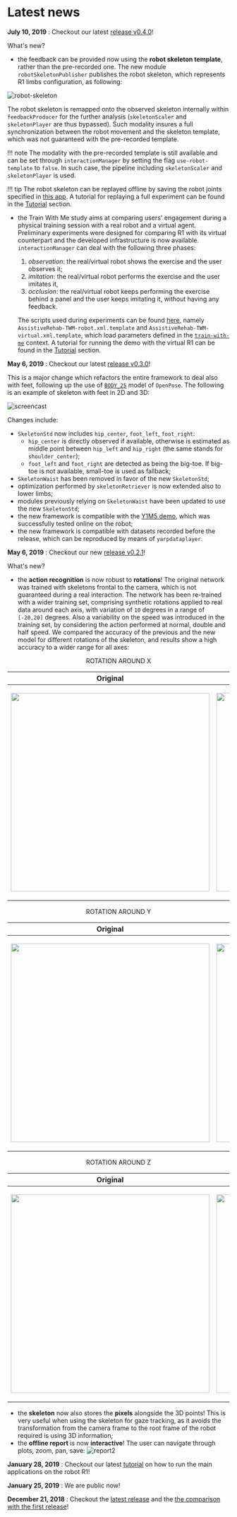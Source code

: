# Latest news

__July 10, 2019__ : Checkout our latest [release v0.4.0](https://github.com/robotology/assistive-rehab/releases/tag/v0.4.0)!

What's new?

- the feedback can be provided now using the **robot skeleton template**, rather than the pre-recorded one. The new module `robotSkeletonPublisher` publishes the robot skeleton, which represents R1 limbs configuration, as following:

![robot-skeleton](https://user-images.githubusercontent.com/9716288/61035621-cd517d80-a3c7-11e9-9721-df0247da77d2.gif)

  The robot skeleton is remapped onto the observed skeleton internally within `feedbackProducer` for the further analysis (`skeletonScaler` and `skeletonPlayer` are thus bypassed). Such modality insures a full synchronization between the robot movement and the skeleton template, which was not guaranteed with the pre-recorded template.

!!! note
    The modality with the pre-recorded template is still available and can be set through `interactionManager` by setting the flag `use-robot-template` to `false`. In such case, the pipeline including `skeletonScaler` and `skeletonPlayer` is used.

!!! tip
    The robot skeleton can be replayed offline by saving the robot joints specified in [this app](https://github.com/robotology/assistive-rehab/blob/master/app/scripts/AssistiveRehab-dumpers-real.xml.template). A tutorial for replaying a full experiment can be found in the [Tutorial](https://robotology.github.io/assistive-rehab/doc/mkdocs/site/replay_an_experiment/) section.

- the Train With Me study aims at comparing users' engagement during a physical training session with a real robot and a virtual agent. Preliminary experiments were designed for comparing R1 with its virtual counterpart and the developed infrastructure is now available. `interactionManager` can deal with the following three phases:

    1. *observation*: the real/virtual robot shows the exercise and the user observes it;
    2. *imitation*: the real/virtual robot performs the exercise and the user imitates it,
    3. *occlusion*: the real/virtual robot keeps performing the exercise behind a panel and the user keeps imitating it, without having any feedback.

    The scripts used during experiments can be found [here](https://github.com/robotology/assistive-rehab/tree/master/app/scripts/train-with-me), namely `AssistiveRehab-TWM-robot.xml.template` and `AssistiveRehab-TWM-virtual.xml.template`, which load parameters defined in the [`train-with-me`](https://github.com/robotology/assistive-rehab/tree/master/app/conf/train-with-me) context. A tutorial for running the demo with the virtual R1 can be found in the [Tutorial](https://robotology.github.io/assistive-rehab/doc/mkdocs/site/virtual_demo/) section.

__May 6, 2019__ : Checkout our latest [release v0.3.0](https://github.com/robotology/assistive-rehab/releases/tag/v0.3.0)!

This is a major change which refactors the entire framework to deal also with feet, following up the use of [`BODY_25`](https://github.com/CMU-Perceptual-Computing-Lab/openpose/blob/master/doc/output.md) model of `OpenPose`.
The following is an example of skeleton with feet in 2D and 3D:

![screencast](https://user-images.githubusercontent.com/3738070/56869123-92f95680-69fc-11e9-8b54-3d463fc5c645.gif)

Changes include:

- `SkeletonStd` now includes `hip_center`, `foot_left`, `foot_right`:
    - `hip_center` is directly observed if available, otherwise is estimated as middle point between `hip_left` and `hip_right` (the same stands for `shoulder_center`);
    - `foot_left` and `foot_right` are detected as being the big-toe. If big-toe is not available, small-toe is used as fallback;
- `SkeletonWaist` has been removed in favor of the new `SkeletonStd`;
- optimization performed by `skeletonRetriever` is now extended also to lower limbs;
- modules previously relying on `SkeletonWaist` have been updated to use the new `SkeletonStd`;
- the new framework is compatible with the [Y1M5 demo](Y1M5.md), which was successfully tested online on the robot;
- the new framework is compatible with datasets recorded before the release, which can be reproduced by means of `yarpdataplayer`.

__May 6, 2019__ : Checkout our new [release v0.2.1](https://github.com/robotology/assistive-rehab/releases/tag/v0.2.1)!

What's new?

- the **action recognition** is now robust to **rotations**! The original network was trained with skeletons frontal to the camera, which is not guaranteed during a real interaction. The network has been re-trained with a wider training set, comprising synthetic rotations applied to real data around each axis, with variation of `10` degrees in a range of `[-20,20]` degrees. Also a variability on the speed was introduced in the training set, by considering the action performed at normal, double and half speed. We compared the accuracy of the previous and the new model for different rotations of the skeleton, and results show a high accuracy to a wider range for all axes:  

<p align="center"> ROTATION AROUND X </p>

| **Original** | **New** |
| ---------- | ----------------------------  |
| <p align="center"> <img src=https://user-images.githubusercontent.com/9716288/52556551-31f2b700-2ded-11e9-9f65-02031283f2cd.png width="450"> </p> | <p align="center"> <img src=https://user-images.githubusercontent.com/9716288/52556559-38812e80-2ded-11e9-889e-360e4f590ada.png width="450"> </p>  |

<p align="center"> ROTATION AROUND Y </p>

| **Original**  | **New** |
| ---------- | --------------------------  |
| <p align="center"> <img src=https://user-images.githubusercontent.com/9716288/52556915-37043600-2dee-11e9-8474-2b436c803370.png width="450"> </p>  | <p align="center"> <img src=https://user-images.githubusercontent.com/9716288/52556811-e68cd880-2ded-11e9-8e13-169faee42b55.png width="450"> </p> |

<p align="center"> ROTATION AROUND Z </p>

| **Original** | **New** |
| ---------- | ------------------------------|
| <p align="center"> <img src=https://user-images.githubusercontent.com/9716288/52557916-286b4e00-2df1-11e9-9b37-e80c8b47a18c.png width="450"> </p> | <p align="center"> <img src=https://user-images.githubusercontent.com/9716288/52557930-3620d380-2df1-11e9-876b-04ee166701c5.png width="450"> </p> |

- the **skeleton** now also stores the **pixels** alongside the 3D points! This is very useful when using the skeleton for gaze tracking, as it avoids the transformation from the camera frame to the root frame of the robot required is using 3D information;
- the **offline report** is now **interactive**! The user can navigate through plots, zoom, pan, save:
![report2](https://user-images.githubusercontent.com/9716288/51993908-ffbd8d00-24af-11e9-8c61-86a2b58cfd7f.gif)

__January 28, 2019__ : Checkout our latest [tutorial](main_apps.md) on how to run the main applications on the robot R1!

__January 25, 2019__ : We are public now!

__December 21, 2018__ : Checkout the [latest release](https://github.com/robotology/assistive-rehab/releases/tag/v0.3.0) and the [the comparison with the first release](comparison_releases.md)!
